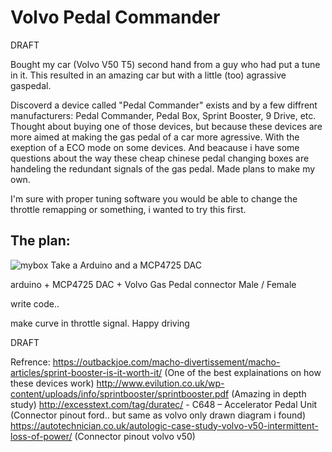 # Volvo Pedal Commander

DRAFT

Bought my car (Volvo V50 T5) second hand from a guy who had put a tune in it. This resulted in an amazing car but with a little (too) agrassive gaspedal.

Discoverd a device called "Pedal Commander" exists and by a few diffrent manufacturers: Pedal Commander, Pedal Box, Sprint Booster, 9 Drive, etc.
Thought about buying one of those devices, but because these devices are more aimed at making the gas pedal of a car more agressive. 
With the exeption of a ECO mode on some devices. 
And beacause i have some questions about the way these cheap chinese pedal changing boxes are handeling the redundant signals of the gas pedal.
Made plans to make my own.

I'm sure with proper tuning software you would be able to change the throttle remapping or something, i wanted to try this first.

## The plan:
![mybox](https://raw.githubusercontent.com/michiel249/VolvoPedalCommander/main/mybox.png)
Take a Arduino and a MCP4725 DAC

arduino + MCP4725 DAC + Volvo Gas Pedal connector Male / Female

write code..

make curve in throttle signal. Happy driving

DRAFT


Refrence:
https://outbackjoe.com/macho-divertissement/macho-articles/sprint-booster-is-it-worth-it/ (One of the best explainations on how these devices work)
http://www.evilution.co.uk/wp-content/uploads/info/sprintbooster/sprintbooster.pdf (Amazing in depth study)
http://excesstext.com/tag/duratec/ - C648 – Accelerator Pedal Unit (Connector pinout ford.. but same as volvo only drawn diagram i found)
https://autotechnician.co.uk/autologic-case-study-volvo-v50-intermittent-loss-of-power/ (Connector pinout volvo v50)

